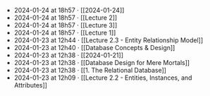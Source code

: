- 2024-01-24 at 18h57 · [[2024-01-24]]
- 2024-01-24 at 18h57 · [[Lecture 2]]
- 2024-01-24 at 18h57 · [[Lecture 3]]
- 2024-01-24 at 18h57 · [[Lecture 1]]
- 2024-01-23 at 12h44 · [[Lecture 2.3 - Entity Relationship Model]]
- 2024-01-23 at 12h40 · [[Database Concepts & Design]]
- 2024-01-23 at 12h38 · [[2024-01-21]]
- 2024-01-23 at 12h38 · [[Database Design for Mere Mortals]]
- 2024-01-23 at 12h38 · [[1. The Relational Database]]
- 2024-01-23 at 12h09 · [[Lecture 2.2 - Entities,  Instances, and Attributes]]
